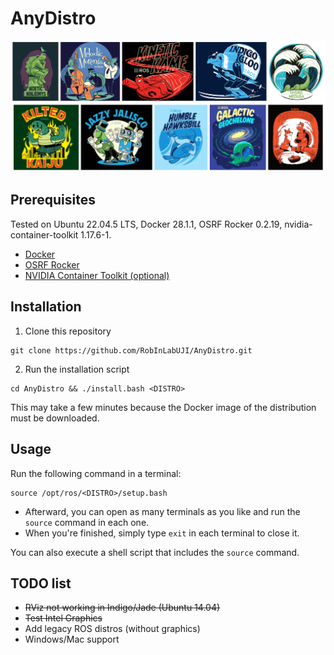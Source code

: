 # AnyDistro
[![distros](distros.png)](https://docs.ros.org/)

## Prerequisites
Tested on Ubuntu 22.04.5 LTS, Docker 28.1.1, OSRF Rocker 0.2.19, nvidia-container-toolkit 1.17.6-1.
* [Docker](https://docs.docker.com/engine/install/ubuntu/)
* [OSRF Rocker](https://github.com/osrf/rocker)
* [NVIDIA Container Toolkit (optional)](https://docs.nvidia.com/datacenter/cloud-native/container-toolkit/latest/install-guide.html)

## Installation
1. Clone this repository
```
git clone https://github.com/RobInLabUJI/AnyDistro.git
```
2. Run the installation script
```
cd AnyDistro && ./install.bash <DISTRO>
```
This may take a few minutes because the Docker image of the distribution must be downloaded.

## Usage
Run the following command in a terminal:
```
source /opt/ros/<DISTRO>/setup.bash
```
* Afterward, you can open as many terminals as you like and run the `source` command in each one. 
* When you're finished, simply type `exit` in each terminal to close it.

You can also execute a shell script that includes the `source` command.

## TODO list
* ~~RViz not working in Indigo/Jade (Ubuntu 14.04)~~
* ~~Test Intel Graphics~~
* Add legacy ROS distros (without graphics)
* Windows/Mac support
